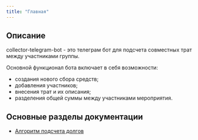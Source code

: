 ```yaml
---
title: "Главная"
---
```


## Описание
collector-telegram-bot - это телеграм бот для подсчета совместных трат между участниками группы.

Основной функционал бота включает в себя возможности:

* создания нового сбора средств;
* добавления участников;
* внесения трат и их описания;
* разделения общей суммы между участниками мероприятия.

## Основные разделы документации

- [Алгоритм подсчета долгов](./algorithm.md)